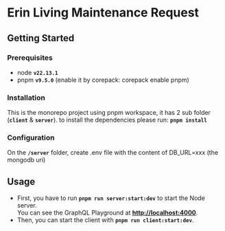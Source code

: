 # Erin Living Maintenance Request

## Getting Started
### Prerequisites
- node **`v22.13.1`**
- pnpm **`v9.5.0`** (enable it by corepack: corepack enable pnpm)

### Installation
This is the monorepo project using pnpm workspace, it has 2 sub folder (**`client`** & **`server`**). to install the dependencies please run: **`pnpm install`**

### Configuration
On the **`/server`** folder, create .env file with the content of DB_URL=xxx (the mongodb uri)

## Usage
- First, you have to run **`pnpm run server:start:dev`** to start the Node server.  
  You can see the GraphQL Playground at **[http://localhost:4000](http://localhost:4000)**.
- Then, you can start the client with **`pnpm run client:start:dev`**.
